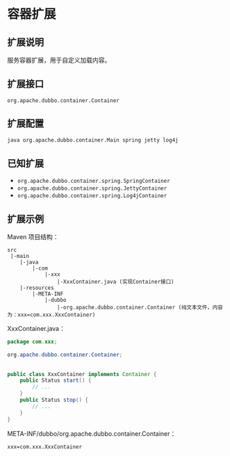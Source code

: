 # 容器扩展

## 扩展说明

服务容器扩展，用于自定义加载内容。

## 扩展接口

`org.apache.dubbo.container.Container`

## 扩展配置

```sh
java org.apache.dubbo.container.Main spring jetty log4j
```

## 已知扩展

* `org.apache.dubbo.container.spring.SpringContainer`
* `org.apache.dubbo.container.spring.JettyContainer`
* `org.apache.dubbo.container.spring.Log4jContainer`

## 扩展示例

Maven 项目结构：

```
src
 |-main
    |-java
        |-com
            |-xxx
                |-XxxContainer.java (实现Container接口)
    |-resources
        |-META-INF
            |-dubbo
                |-org.apache.dubbo.container.Container (纯文本文件，内容为：xxx=com.xxx.XxxContainer)
```

XxxContainer.java：

```java
package com.xxx;
 
org.apache.dubbo.container.Container;
 
 
public class XxxContainer implements Container {
    public Status start() {
        // ...
    }
    public Status stop() {
        // ...
    }
}
```

META-INF/dubbo/org.apache.dubbo.container.Container：

```properties
xxx=com.xxx.XxxContainer
```
